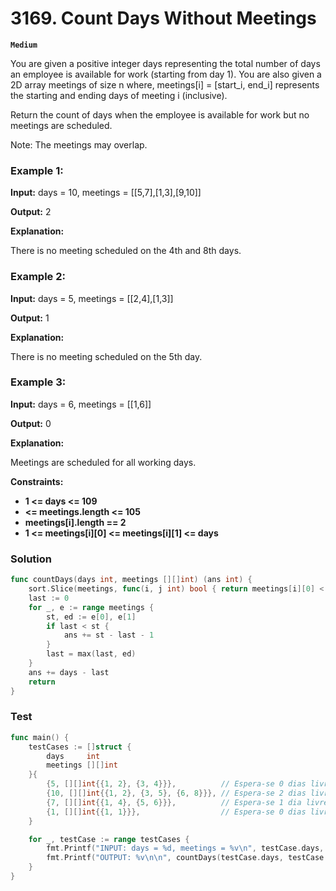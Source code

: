 # 3169. Count Days Without Meetings

**`Medium`**


You are given a positive integer days representing the total number of days an employee is available for work (starting from day 1). You are also given a 2D array meetings of size n where, meetings[i] = [start_i, end_i] represents the starting and ending days of meeting i (inclusive).

Return the count of days when the employee is available for work but no meetings are scheduled.

Note: The meetings may overlap.

 

### Example 1:

**Input:** days = 10, meetings = [[5,7],[1,3],[9,10]]

**Output:** 2

**Explanation:**

There is no meeting scheduled on the 4th and 8th days.

### Example 2:

**Input:** days = 5, meetings = [[2,4],[1,3]]

**Output:** 1

**Explanation:**

There is no meeting scheduled on the 5th day.

### Example 3:

**Input:** days = 6, meetings = [[1,6]]

**Output:** 0

**Explanation:**

Meetings are scheduled for all working days.

 

**Constraints:**

- **1 <= days <= 109**
- **<= meetings.length <= 105**
- **meetings[i].length == 2**
- **1 <= meetings[i][0] <= meetings[i][1] <= days**



### Solution

```go
func countDays(days int, meetings [][]int) (ans int) {
	sort.Slice(meetings, func(i, j int) bool { return meetings[i][0] < meetings[j][0] })
	last := 0
	for _, e := range meetings {
		st, ed := e[0], e[1]
		if last < st {
			ans += st - last - 1
		}
		last = max(last, ed)
	}
	ans += days - last
	return
}
```

### Test

```go
func main() {
	testCases := []struct {
		days     int
		meetings [][]int
	}{
		{5, [][]int{{1, 2}, {3, 4}}},          // Espera-se 0 dias livres
		{10, [][]int{{1, 2}, {3, 5}, {6, 8}}}, // Espera-se 2 dias livres
		{7, [][]int{{1, 4}, {5, 6}}},          // Espera-se 1 dia livre
		{1, [][]int{{1, 1}}},                  // Espera-se 0 dias livres
	}

	for _, testCase := range testCases {
		fmt.Printf("INPUT: days = %d, meetings = %v\n", testCase.days, testCase.meetings)
		fmt.Printf("OUTPUT: %v\n\n", countDays(testCase.days, testCase.meetings))
	}
}


```